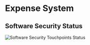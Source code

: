 # Expense System

## Software Security Status
![Software Security Touchpoints Status]([https://raw.githubusercontent.com/jvjeucl/ExpenseSystem/refs/heads/main/docs/images/diagram.svg])
